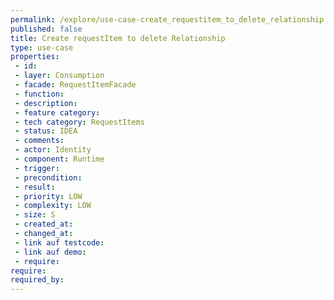 ```yaml
---
permalink: /explore/use-case-create_requestitem_to_delete_relationship
published: false
title: Create requestItem to delete Relationship
type: use-case
properties:
 - id: 
 - layer: Consumption
 - facade: RequestItemFacade
 - function: 
 - description: 
 - feature category: 
 - tech category: RequestItems
 - status: IDEA
 - comments: 
 - actor: Identity
 - component: Runtime
 - trigger: 
 - precondition: 
 - result: 
 - priority: LOW
 - complexity: LOW
 - size: S
 - created_at: 
 - changed_at: 
 - link auf testcode: 
 - link auf demo: 
 - require: 
require:
required_by:
---
```


